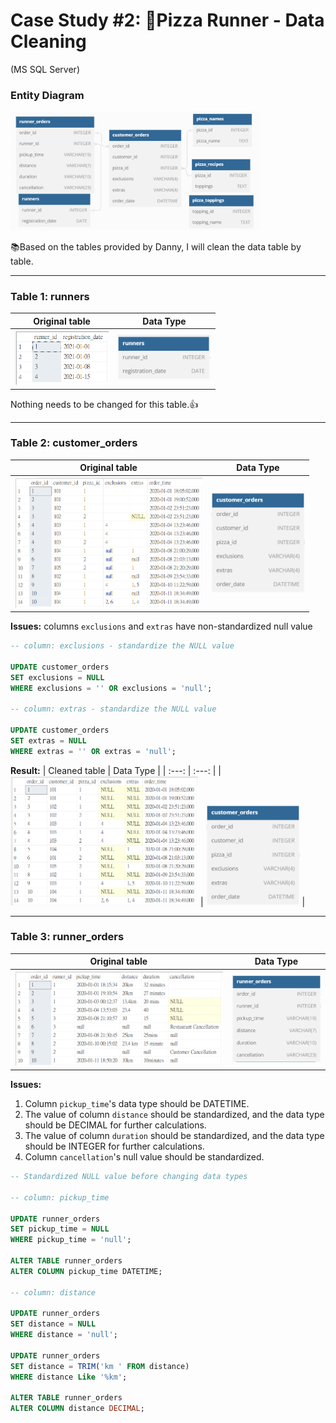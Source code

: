# Case Study #2: :runner:Pizza Runner - Data Cleaning
(MS SQL Server)

### Entity Diagram

<img src="images/diagram_1.png" width="400">

 :books:Based on the tables provided by Danny, I will clean the data table by table.
<hr>

### Table 1: runners
| Original table | Data Type |
| :---: | :---: |
| <img src="images/c2_t1.png" width="150"> | <img src="images/t1_d.png" width="150"> |

Nothing needs to be changed for this table.:+1:

---
### Table 2: customer_orders
| Original table | Data Type |
| :---: | :---: |
| <img src="images/c2_t2.png" width="300"> | <img src="images/t2_d.png" width="150"> |

**Issues:** columns ```exclusions``` and ```extras``` have non-standardized null value
```sql
-- column: exclusions - standardize the NULL value

UPDATE customer_orders
SET exclusions = NULL
WHERE exclusions = '' OR exclusions = 'null';

-- column: extras - standardize the NULL value

UPDATE customer_orders
SET extras = NULL
WHERE extras = '' OR extras = 'null';
```
**Result:**
| Cleaned table | Data Type |
| :---: | :---: |
| <img src="images/c2_t2.1.png" width="300"> | <img src="images/t2_d.png" width="150"> |

---
### Table 3: runner_orders
| Original table | Data Type |
| :---: | :---: |
| <img src="images/c2_t3.png" width="350"> | <img src="images/t3_d.png" width="150"> |

**Issues:**
 1. Column ```pickup_time```'s data type should be DATETIME.
 2. The value of column ```distance``` should be standardized, and the data type should be DECIMAL for further calculations.
 3. The value of column ```duration``` should be standardized, and the data type should be INTEGER for further calculations.
 4. Column ```cancellation```'s null value should be standardized.
```sql
-- Standardized NULL value before changing data types

-- column: pickup_time

UPDATE runner_orders
SET pickup_time = NULL
WHERE pickup_time = 'null';

ALTER TABLE runner_orders
ALTER COLUMN pickup_time DATETIME;

-- column: distance

UPDATE runner_orders
SET distance = NULL
WHERE distance = 'null';

UPDATE runner_orders
SET distance = TRIM('km ' FROM distance)
WHERE distance Like '%km';

ALTER TABLE runner_orders
ALTER COLUMN distance DECIMAL;
```
